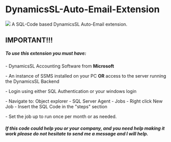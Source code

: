 # DynamicsSL-Auto-Email-Extension
<img src="https://static.wikia.nocookie.net/logopedia/images/8/88/Dynamics.jpg/revision/latest?cb=20170424131832"/>
A SQL-Code based DynamicsSL Auto-Email extension. 

<h2>IMPORTANT!!!</h2>

<h5>To use this extension you must have:</h5>

<p>- DynamicsSL Accounting Software from <strong>Microsoft</strong></p>
<p>- An instance of SSMS installed on your PC <strong>OR</strong> access to the server running the DynamicsSL Backend</p>
<p>- Login using either SQL Authentication or your windows login</p>
<p>- Navigate to: Object explorer - SQL Server Agent - Jobs - Right click New Job - Insert the SQL Code in the "steps" section </p>
<p>- Set the job up to run once per month or as needed.</p>

<h5>If this code could help you or your company, and you need help making it work please do not hesitate to send me a message and I will help.</h5>
